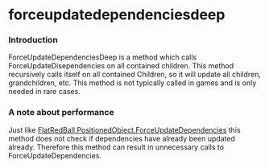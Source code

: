 # forceupdatedependenciesdeep

### Introduction

ForceUpdateDependenciesDeep is a method which calls ForceUpdateDisependencies on all contained children. This method recursively calls itself on all contained Children, so it will update all children, grandchildren, etc. This method is not typically called in games and is only needed in rare cases.

### A note about performance

Just like [FlatRedBall.PositionedObject.ForceUpdateDependencies](../../../../frb/docs/index.php) this method does not check if dependencies have already been updated already. Therefore this method can result in unnecessary calls to ForceUpdateDependencies.

